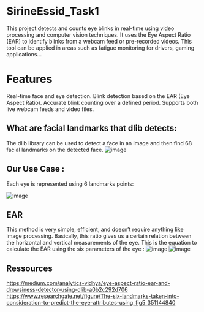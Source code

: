 # SirineEssid_Task1
This project detects and counts eye blinks in real-time using video processing and computer vision techniques. It uses the Eye Aspect Ratio (EAR) to identify blinks from a webcam feed or pre-recorded videos. This tool can be applied in areas such as fatigue monitoring for drivers, gaming applications...

# Features
Real-time face and eye detection.
Blink detection based on the EAR (Eye Aspect Ratio).
Accurate blink counting over a defined period.
Supports both live webcam feeds and video files.
## What are facial landmarks that dlib detects:
The dlib library can be used to detect a face in an image and then find 68 facial landmarks on the detected face.
![image](https://github.com/user-attachments/assets/94c5e9b8-6a5c-4fa1-9ff9-ada5fd705c90)

## Our Use Case :
Each eye is represented using 6 landmarks points:

![image](https://github.com/user-attachments/assets/e7235360-1345-4b31-8dc8-154aed7ba2cd)


 
## EAR 
This method is very simple, efficient, and doesn’t require anything like image processing. Basically, this ratio gives us a certain relation between the horizontal and vertical measurements of the eye. This is the equation to calculate the EAR using the six parameters of the eye :
![image](https://github.com/user-attachments/assets/dcf07c3b-5547-482a-9f7a-2ac4224b5d15)
![image](https://github.com/user-attachments/assets/46eb5f03-c520-40c8-ae81-84f19c252977)




## Ressources
https://medium.com/analytics-vidhya/eye-aspect-ratio-ear-and-drowsiness-detector-using-dlib-a0b2c292d706
https://www.researchgate.net/figure/The-six-landmarks-taken-into-consideration-to-predict-the-eye-attributes-using_fig5_351144840

